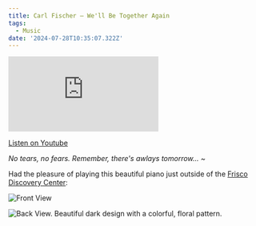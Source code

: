 ```yaml
---
title: Carl Fischer – We'll Be Together Again
tags:
  - Music
date: '2024-07-28T10:35:07.322Z'
---
```


<iframe src="https://www.youtube-nocookie.com/embed/HjRdm6XOXzk?modestbranding=1&showinfo=0&rel=0" title="YouTube video player" frameborder="0" allow="accelerometer; autoplay; encrypted-media; gyroscope; picture-in-picture;" allowfullscreen className="youtube_video"></iframe>

[Listen on Youtube](https://youtu.be/HjRdm6XOXzk)

_No tears, no fears. Remember, there's awlays tomorrow... ~_

Had the pleasure of playing this beautiful piano just outside of the [Frisco Discovery Center](https://mindstretchingfun.org/):

![Front View](http://res.cloudinary.com/cpadilla/image/upload/v1722034347/chrisdpadilla/blog/images/nhcp2qkw3wqbdtw1zi1m.jpg)

![Back View. Beautiful dark design with a colorful, floral pattern.](http://res.cloudinary.com/cpadilla/image/upload/v1722034359/chrisdpadilla/blog/images/jjhxnbmzxvnogy4ph8g6.jpg)